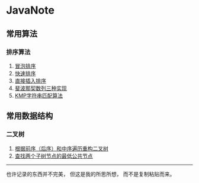 # JavaNote


## 常用算法

### 排序算法
1. [冒泡排序](https://github.com/liumian97/JavaNote/blob/master/src/main/java/algorithm/sort/bubble/BubbleSort.java)
2. [快速排序](https://github.com/liumian97/JavaNote/blob/master/src/main/java/algorithm/sort/insert/InsertSort.java)
3. [直接插入排序](https://github.com/liumian97/JavaNote/blob/master/src/main/java/algorithm/sort/quick/QuickSort.java)
4. [斐波那契数列三种实现](https://github.com/liumian97/JavaNote/blob/master/src/main/java/algorithm/Fibonacci.java)
5. [KMP字符串匹配算法](https://github.com/liumian97/JavaNote/blob/master/src/main/java/algorithm/KMP.java)

## 常用数据结构

### 二叉树
1. [根据前序（后序）和中序遍历重构二叉树](https://github.com/liumian97/JavaNote/blob/master/src/main/java/structure/tree/TreeReBuilder.java)
2. [查找两个子树节点的最低公共节点](https://github.com/liumian97/JavaNote/blob/master/src/main/java/structure/tree/CommonNodeFinder.java)


-------------

也许记录的东西并不完美，
但这是我的所思所想，
而不是复制粘贴而来。
